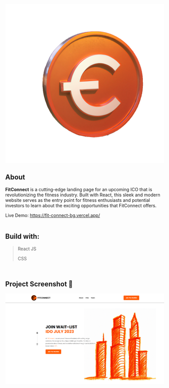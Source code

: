 <div align='center'><img src='https://github.com/Qnkisa/FitConnect/blob/main/public/fitconnect-real-logo.png?raw=true'/></div>

## About


__FitConnect__ is a cutting-edge landing page for an upcoming ICO that is revolutionizing the fitness industry. Built with React, this sleek and modern website serves as the entry point for fitness enthusiasts and potential investors to learn about the exciting opportunities that FitConnect offers.

Live Demo: https://fit-connect-bg.vercel.app/
<br>
<br>




## Build with:

> React JS
> 
> CSS

<br>

## Project Screenshot 📸

<div align='center'><img src='https://github.com/Qnkisa/FitConnect/blob/main/public/fitconnect-hero-real.png?raw=true'/></div>